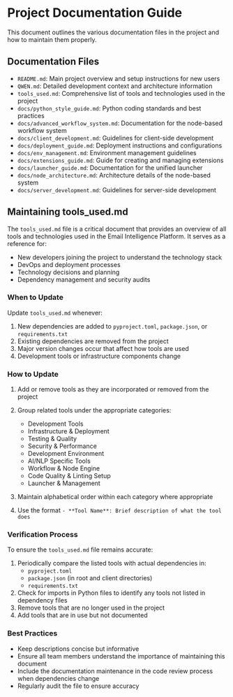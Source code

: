 # Project Documentation Guide

This document outlines the various documentation files in the project and how to maintain them properly.

## Documentation Files

- `README.md`: Main project overview and setup instructions for new users
- `QWEN.md`: Detailed development context and architecture information
- `tools_used.md`: Comprehensive list of tools and technologies used in the project
- `docs/python_style_guide.md`: Python coding standards and best practices
- `docs/advanced_workflow_system.md`: Documentation for the node-based workflow system
- `docs/client_development.md`: Guidelines for client-side development
- `docs/deployment_guide.md`: Deployment instructions and configurations
- `docs/env_management.md`: Environment management guidelines
- `docs/extensions_guide.md`: Guide for creating and managing extensions
- `docs/launcher_guide.md`: Documentation for the unified launcher
- `docs/node_architecture.md`: Architecture details of the node-based system
- `docs/server_development.md`: Guidelines for server-side development

## Maintaining tools_used.md

The `tools_used.md` file is a critical document that provides an overview of all tools and technologies used in the Email Intelligence Platform. It serves as a reference for:

- New developers joining the project to understand the technology stack
- DevOps and deployment processes
- Technology decisions and planning
- Dependency management and security audits

### When to Update

Update `tools_used.md` whenever:

1. New dependencies are added to `pyproject.toml`, `package.json`, or `requirements.txt`
2. Existing dependencies are removed from the project
3. Major version changes occur that affect how tools are used
4. Development tools or infrastructure components change

### How to Update

1. Add or remove tools as they are incorporated or removed from the project
2. Group related tools under the appropriate categories:
   - Development Tools
   - Infrastructure & Deployment
   - Testing & Quality
   - Security & Performance
   - Development Environment
   - AI/NLP Specific Tools
   - Workflow & Node Engine
   - Code Quality & Linting Setup
   - Launcher & Management

3. Maintain alphabetical order within each category where appropriate
4. Use the format `- **Tool Name**: Brief description of what the tool does`

### Verification Process

To ensure the `tools_used.md` file remains accurate:

1. Periodically compare the listed tools with actual dependencies in:
   - `pyproject.toml`
   - `package.json` (in root and client directories)
   - `requirements.txt`
2. Check for imports in Python files to identify any tools not listed in dependency files
3. Remove tools that are no longer used in the project
4. Add tools that are in use but not documented

### Best Practices

- Keep descriptions concise but informative
- Ensure all team members understand the importance of maintaining this document
- Include the documentation maintenance in the code review process when dependencies change
- Regularly audit the file to ensure accuracy